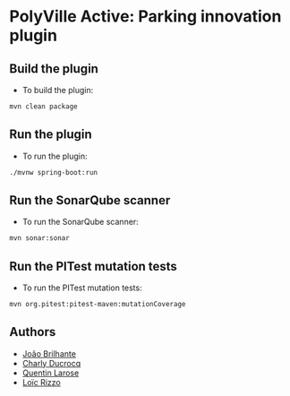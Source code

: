 # PolyVille Active: Parking innovation plugin

## Build the plugin

- To build the plugin:
```bash
mvn clean package
```

## Run the plugin

- To run the plugin:
```bash
./mvnw spring-boot:run
```

## Run the SonarQube scanner

- To run the SonarQube scanner:
```bash
mvn sonar:sonar
```

## Run the PITest mutation tests

- To run the PITest mutation tests:
```bash
mvn org.pitest:pitest-maven:mutationCoverage
```

## Authors

- [João Brilhante](https://github.com/JoaoBrlt)
- [Charly Ducrocq](https://github.com/CharlyDucrocq)
- [Quentin Larose](https://github.com/QuentinLarose)
- [Loïc Rizzo](https://github.com/Loic-Rizzo)
